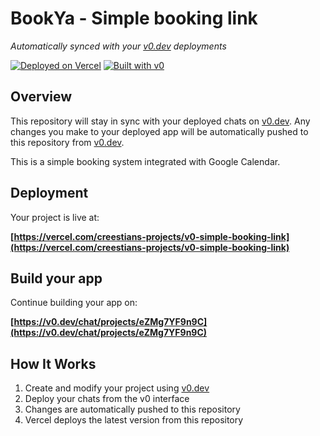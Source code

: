 # BookYa - Simple booking link

*Automatically synced with your [v0.dev](https://v0.dev) deployments*

[![Deployed on Vercel](https://img.shields.io/badge/Deployed%20on-Vercel-black?style=for-the-badge&logo=vercel)](https://vercel.com/creestians-projects/v0-simple-booking-link)
[![Built with v0](https://img.shields.io/badge/Built%20with-v0.dev-black?style=for-the-badge)](https://v0.dev/chat/projects/eZMg7YF9n9C)

## Overview

This repository will stay in sync with your deployed chats on [v0.dev](https://v0.dev).
Any changes you make to your deployed app will be automatically pushed to this repository from [v0.dev](https://v0.dev).

This is a simple booking system integrated with Google Calendar.

## Deployment

Your project is live at:

**[https://vercel.com/creestians-projects/v0-simple-booking-link](https://vercel.com/creestians-projects/v0-simple-booking-link)**

## Build your app

Continue building your app on:

**[https://v0.dev/chat/projects/eZMg7YF9n9C](https://v0.dev/chat/projects/eZMg7YF9n9C)**

## How It Works

1. Create and modify your project using [v0.dev](https://v0.dev)
2. Deploy your chats from the v0 interface
3. Changes are automatically pushed to this repository
4. Vercel deploys the latest version from this repository
